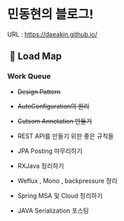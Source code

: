 # 민동현의 블로그!


URL : https://daeakin.github.io/





##  🚗 Load Map

###  Work Queue

- ~~Design Pattern~~

- ~~AutoConfiguration의 원리~~
- ~~Cutsom Annotation 만들기~~
- REST API를 만들기 위한 좋은 규칙들
- JPA Posting 마무리하기
- RXJava 정리하기
- Weflux , Mono , backpressure 정리
- Spring MSA 및 Cloud 정리하기
- JAVA Serialization 포스팅

